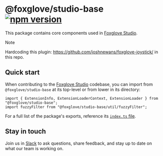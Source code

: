 # @foxglove/studio-base &nbsp; [![npm version](https://img.shields.io/npm/v/@foxglove/studio-base.svg?style=flat)](https://www.npmjs.com/package/@foxglove/studio-base)

This package contains core components used in [Foxglove Studio](https://github.com/foxglove/studio).

> [!Note]
> Hardcoding this plugin: https://github.com/joshnewans/foxglove-joystick/ in this repo.

## Quick start

When contributing to the [Foxglove Studio](https://github.com/foxglove/studio) codebase, you can import from `@foxglove/studio-base` at its top-level or from lower in its directory:

```
import { ExtensionInfo, ExtensionLoaderContext, ExtensionLoader } from "@foxglove/studio-base";
import fuzzyFilter from "@foxglove/studio-base/util/fuzzyFilter";
```

For a full list of the package's exports, reference its [`index.ts` file](https://github.com/foxglove/studio/blob/main/packages/studio-base/src/index.ts).

## Stay in touch

Join us in [Slack](https://foxglove.dev/slack) to ask questions, share feedback, and stay up to date on what our team is working on.
